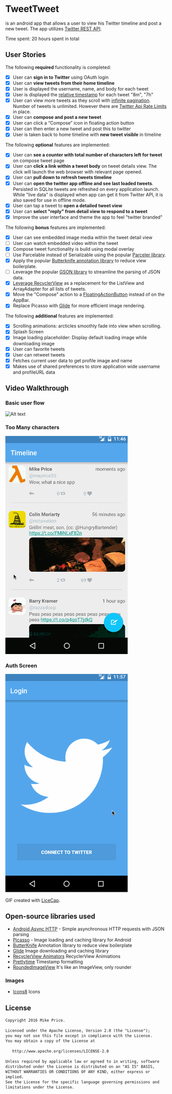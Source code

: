 # TweetTweet

is an android app that allows a user to view his Twitter timeline and post a new tweet. The app utilizes [Twitter REST API](https://dev.twitter.com/rest/public).

Time spent: 20 hours spent in total

## User Stories

The following **required** functionality is completed:

* [x]	User can **sign in to Twitter** using OAuth login
* [x]	User can **view tweets from their home timeline**
* [x] User is displayed the username, name, and body for each tweet
* [x] User is displayed the [relative timestamp](https://gist.github.com/nesquena/f786232f5ef72f6e10a7) for each tweet "8m", "7h"
* [x] User can view more tweets as they scroll with [infinite pagination](http://guides.codepath.com/android/Endless-Scrolling-with-AdapterViews-and-RecyclerView). Number of tweets is unlimited.
However there are [Twitter Api Rate Limits](https://dev.twitter.com/rest/public/rate-limiting) in place.
* [x] User can **compose and post a new tweet**
* [x] User can click a “Compose” icon in floating action button
* [x] User can then enter a new tweet and post this to twitter
* [x] User is taken back to home timeline with **new tweet visible** in timeline

The following **optional** features are implemented:

* [x] User can **see a counter with total number of characters left for tweet** on compose tweet page
* [x] User can **click a link within a tweet body** on tweet details view. The click will launch the web browser with relevant page opened.
* [x] User can **pull down to refresh tweets timeline**
* [x] User can **open the twitter app offline and see last loaded tweets**. Persisted in SQLite tweets are refreshed on every application launch. While "live data" is displayed when app can get it from Twitter API, it is also saved for use in offline mode.
* [x] User can tap a tweet to **open a detailed tweet view**
* [x] User can **select "reply" from detail view to respond to a tweet**
* [x] Improve the user interface and theme the app to feel "twitter branded"

The following **bonus** features are implemented:

* [x] User can see embedded image media within the tweet detail view
* [ ] User can watch embedded video within the tweet
* [x] Compose tweet functionality is build using modal overlay
* [ ] Use Parcelable instead of Serializable using the popular [Parceler library](http://guides.codepath.com/android/Using-Parceler).
* [x] Apply the popular [Butterknife annotation library](http://guides.codepath.com/android/Reducing-View-Boilerplate-with-Butterknife) to reduce view boilerplate.
* [ ] Leverage the popular [GSON library](http://guides.codepath.com/android/Using-Android-Async-Http-Client#decoding-with-gson-library) to streamline the parsing of JSON data.
* [x] [Leverage RecyclerView](http://guides.codepath.com/android/Using-the-RecyclerView) as a replacement for the ListView and ArrayAdapter for all lists of tweets.
* [x] Move the "Compose" action to a [FloatingActionButton](https://github.com/codepath/android_guides/wiki/Floating-Action-Buttons) instead of on the AppBar.
* [x] Replace Picasso with [Glide](http://inthecheesefactory.com/blog/get-to-know-glide-recommended-by-google/en) for more efficient image rendering.

The following **additional** features are implemented:

- [x] Scrolling animations: arcticles smoothly fade into view when scrolling.
- [x] Splash Screen
- [x] Image loading placeholder:  Display default loading image while downloading image
- [x] User can favorite tweets
- [x] User can retweet tweets
- [x] Fetches current user data to get profile image and name
- [x] Makes use of shared preferences to store application wide username and profileURL data

## Video Walkthrough 

### Basic user flow
![Alt text](/images/demo_smooth.gif)

### Too Many characters
![Alt text](/images/too_many_chars.gif)

### Auth Screen
![Alt text](/images/o_auth.gif)

GIF created with [LiceCap](http://www.cockos.com/licecap/).

## Open-source libraries used

- [Android Async HTTP](https://github.com/loopj/android-async-http) - Simple asynchronous HTTP requests with JSON parsing
- [Picasso](http://square.github.io/picasso/) - Image loading and caching library for Android
- [ButterKnife](http://jakewharton.github.io/butterknife/) Annotation library to reduce view boilerplate
- [Glide](https://github.com/bumptech/glide) Image downloading and caching library 
- [RecyclerView Animators](https://github.com/wasabeef/recyclerview-animators) RecyclerView Animiations
- [Prettytime](http://www.ocpsoft.org/prettytime/) Timestamp formatting
- [RoundedImageView](https://github.com/vinc3m1/RoundedImageView) It's like an ImageView, only rounder

### Images
- [Icons8](https://icons8.com/android-icons/) Icons

License
--------

    Copyright 2016 Mike Price.

    Licensed under the Apache License, Version 2.0 (the "License");
    you may not use this file except in compliance with the License.
    You may obtain a copy of the License at

       http://www.apache.org/licenses/LICENSE-2.0

    Unless required by applicable law or agreed to in writing, software
    distributed under the License is distributed on an "AS IS" BASIS,
    WITHOUT WARRANTIES OR CONDITIONS OF ANY KIND, either express or implied.
    See the License for the specific language governing permissions and
    limitations under the License.
